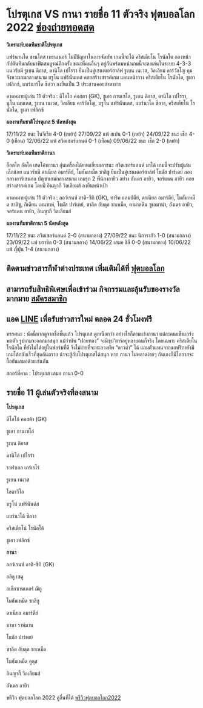 # โปรตุเกส VS กานา รายชื่อ 11 ตัวจริง ฟุตบอลโลก 2022 [ช่องถ่ายทอดสด](https://member.ufa88s.info/register/?s=wwwufa88s&lang=th)

**วิเคราะห์บอลทีมชาติโปรตุเกส**

แฟร์นานโด ซานโตส เทรนเนอร์ ไม่มีปัญหาในการจัดทัพ เกมนี้จะได้ คริสเตียโน โรนัลโด กองหน้ากัปตันทีมกลับมาฟิตสมบูรณ์อีกครั้ง ขณะที่คนอื่นๆ อยู่กันพร้อมหน้าเกมนี้จะลงเล่นในระบบ 4-3-3 แนวรับมี รูเบน ดิอาส, ดานิโล เปไรรา ยืนเป็นคู่เซนเตอร์ฮาล์ฟ รูเบน เนเวส, วิลเลียม คาร์วัลโญ คุมจังหวะเกมกลางสนาม บรูโน แฟร์นันเดส คอยสร้างสรรค์เกม แดนหน้าวาง คริสเตียโน โรนัลโด, ชูเอา เฟลิกซ์, แบร์นาร์โด ซิลวา ลงยืนเป็น 3 ประสานคอยล่าตาข่าย

คาดหมายผู้เล่น 11 ตัวจริง : ดีโอโก คอสตา (GK), ชูเอา กานเซโล, รูเบน ดิอาส, ดานิโล เปไรรา, นูโน เมนเดส, รูเบน เนเวส, วิลเลียม คาร์วัลโญ, บรูโน แฟร์นันเดส, แบร์นาโด ซิลวา, คริสเตียโน โรนัลโด, ชูเอา เฟลิกซ์

**ผลงานทีมชาติโปรตุเกส 5 นัดหลังสุด**

17/11/22 ชนะ ไนจีเรีย 4-0 (เหย้า)
27/09/22 แพ้ สเปน 0-1 (เหย้า)
24/09/22 ชนะ เช็ก 4-0 (เยือน)
12/06/22 แพ้ สวิตเซอร์แลนด์ 0-1 (เยือน)
09/06/22 ชนะ เช็ก 2-0 (เหย้า)

**วิเคราะห์บอลทีมชาติกานา**

อ็อตโต อัดโด เฮดโค้ชกานา อุ่นเครื่องได้ยอดเยี่ยมเอาชนะ สวิตเซอร์แลนด์ มาได้ เกมนี้จะปรับผู้เล่นเล็กน้อย แนวรับมี ดาเนียล อมาร์ตีย์, โมฮัมเหม็ด ซาลิซู ยืนเป็นคู่เซนเตอร์ฮาล์ฟ โธมัส ปาร์เตย์ กองกลางอาร์เซนอล บัญชาเกมกลางสนาม เกมรุก 2 พี่น้องอายิว อย่าง อังเดร อายิว, จอร์แดน อายิว คอยสร้างสรรค์เกม โดยมี อินญากี วิลเลียมส์ ลงยืนหน้าเป้า

คาดหมายผู้เล่น 11 ตัวจริง : ลอว์เรนซ์ อาติ-ซิกิ (GK), ทาริค แลมป์ตีย์, ดาเนียล อมาร์ตีย์, โมฮัมเหม็ด ซาลิซู, กิเดียน เมนซาห์, โธมัส ปาร์เตย์, ซาลิด อับดุล ซาเหม็ด, คามาลดีน ซูเลมาน่า, อังเดร อายิว, จอร์แดน อายิว, อินญากี วิลเลียมส์

**ผลงานทีมชาติกานา 5 นัดหลังสุด**

17/11/22 ชนะ สวิตเซอร์แลนด์ 2-0 (สนามกลาง)
27/09/22 ชนะ นิการากัว 1-0 (สนามกลาง)
23/09/22 แพ้ บราซิล 0-3 (สนามกลาง)
14/06/22 เสมอ ชิลี 0-0 (สนามกลาง)
10/06/22 แพ้ ญี่ปุ่น 1-4 (สนามกลาง)

## ติดตามข่าวสารกีฬาต่างประเทศ เพิ่มเติมได้ที่ [ฟุตบอลโลก](https://www.ufa88s.info/)

## สามารถรับสิทธิพิเศษเพื่อเข้าร่วม กิจกรรมและลุ้นรับของรางวัลมากมาย [สมัครสมาชิก](https://member.ufa88s.info/register/?s=wwwufa88s&lang=th) 

## แอด [LINE](https://line.me/R/ti/p/@283xkvif) เพื่อรับข่าวสารใหม่ ตลอด 24 ชั่วโมงฟรี 

ทรรศนะ : นัดนี้หากดูจากชื่อชั้นแล้ว โปรตุเกส ดูเหนือกว่า อย่างไรก็ตามแข้งกานา แต่ละคนแข็งแกร่งพอตัว รูปเกมจะออกมาสนุก แม้ว่าทัพ “ฝอยทอง” จะมีซุป’ตาร์อยู่หลายคนก็จริง โดยเฉพาะ คริสเตียโน โรนัลโด ที่ยังไม่ได้อยู่ในฟอร์มที่ดี จึงไม่ง่ายที่จะทะลวงทัพ “ดาวดำ” ได้ แถมตัวแทนจากแอฟริกายังมีเกมโต้กลับเร็วที่สุดอันตราย น่าจะสู้กับโปรตุเกสได้สนุก หาก กานา ไม่พลาดง่ายๆ กันเองก็มีโอกาสจะยื้อยันเสมอด้วยเช่นกัน

สกอร์ที่คาด : โปรตุเกส เสมอ กานา 0-0

## รายชื่อ 11 ผู้เล่นตัวจริงที่ลงสนาม

**โปรตุเกส**

ดีโอโก้ คอสต้า  (GK)

ชูเอา กานเซโล่

รูเบน ดิอาส

ดานิโล่ เปไรร่า

ราฟาเอล เกร์เรโร่

รูเบน เนเวส

โอตาวิโอ

บรูโน่ แฟร์นันด์ส

แบร์นาโด้ ซิลวา

คริสเตียโน่ โรนัลโด้

ชูเอา เฟลิกซ์

**กานา**

ลอว์เรนซ์ อาติ-ซิกิ (GK)

อลิดู เซดู

อเล็กซานเดอร์ ฌิกู

โมฮัมเหม็ด ซาลิซู

ดาเนียล อมาร์ตีย์

บาบา ราห์มาน

โธมัส ปาร์เตย์

ซาลิด อับดุล ซาเหม็ด

โมฮัมเหม็ด คูดุส

อินญากี้ วิลเลียมส์

อังเดร อายิว

พรีวิว ฟุตบอลโลก 2022 คู่อื่นที่ได้ [พรีวิวฟุตบอลโลก2022](https://atom.io/packages/%E0%B8%9E%E0%B8%A3%E0%B8%B5%E0%B8%A7%E0%B8%B4%E0%B8%A7%20%E0%B8%9F%E0%B8%B8%E0%B8%95%E0%B8%9A%E0%B8%AD%E0%B8%A5%E0%B9%82%E0%B8%A5%E0%B8%81%202022%20%E0%B8%A3%E0%B8%B0%E0%B8%AB%E0%B8%A7%E0%B9%88%E0%B8%B2%E0%B8%87%20%E0%B8%9A%E0%B8%A3%E0%B8%B2%E0%B8%8B%E0%B8%B4%E0%B8%A5%20%E0%B8%9E%E0%B8%9A%20%E0%B9%80%E0%B8%8B%E0%B8%AD%E0%B8%A3%E0%B9%8C%E0%B9%80%E0%B8%9A%E0%B8%B5%E0%B8%A2%20%E0%B9%80%E0%B8%A7%E0%B8%A5%E0%B8%B2%2002.00%E0%B8%99)

